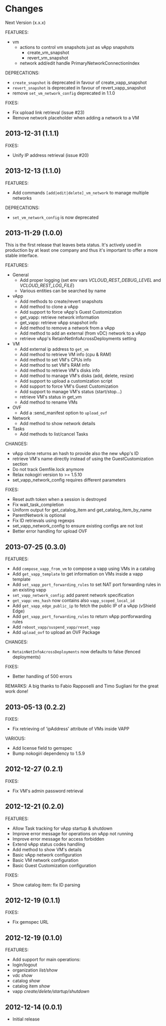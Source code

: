 Changes
==
Next Version (x.x.x)

FEATURES:

* vm
    * actions to control vm snapshots just as vApp snapshots
        * create_vm_snapshot
        * revert_vm_snapshot
    * network add/edit handle PrimaryNetworkConnectionIndex

DEPRECATIONS:

* `create_snapshot` is deprecated in favour of create_vapp_snapshot
* `revert_snapshot` is deprecated in favour of revert_vapp_snapshot
* remove `set_vm_network_config` deprecated in 1.1.0

FIXES:

* Fix upload link retrieval (issue #23)
* Remove network placeholder when adding a network to a VM

2013-12-31 (1.1.1)
--

FIXES:
* Unify IP address retrieval (issue #20)

2013-12-13 (1.1.0)
--

FEATURES:

* Add commands `[add|edit|delete]_vm_network` to manage multiple networks

DEPRECATIONS:

* `set_vm_network_config` is now deprecated

2013-11-29 (1.0.0)
--

This is the first release that leaves beta status.
It's actively used in production by at least one company and thus it's important
to offer a more stable interface.

FEATURES:

* General
    * Add proper logging
        (set env vars *VCLOUD_REST_DEBUG_LEVEL* and *VCLOUD_REST_LOG_FILE*)
    * Various entities can be searched by name
* vApp
    * Add methods to create/revert snapshots
    * Add method to clone a vApp
    * Add support to force vApp's Guest Customization
    * get_vapp: retrieve network information
    * get_vapp: retrieve vApp snapshot info
    * Add method to remove a network from a vApp
    * Add method to add an external (from vDC) network to a vApp
    * retrieve vApp's RetainNetInfoAcrossDeployments setting
* VM
    * Add external ip address to ```get_vm```
    * Add method to retrieve VM info (cpu & RAM)
    * Add method to set VM's CPUs info
    * Add method to set VM's RAM info
    * Add method to retrieve VM's disks info
    * Add method to manage VM's disks (add, delete, resize)
    * Add support to upload a customization script
    * Add support to force VM's Guest Customization
    * Add support to manage VM's status (start/stop...)
    * retrieve VM's status in get_vm
    * Add method to rename VMs
* OVF
    * Add a :send_manifest option to ```upload_ovf```
* Network
    * Add method to show network details
* Tasks
    * Add methods to list/cancel Tasks

CHANGES:

* vApp clone returns an hash to provide also the new vApp's ID
* retrieve VM's name directly instead of using the GuestCustomization section
* Do not track Gemfile.lock anymore
* Relax nokogiri version to >= 1.5.10
* set_vapp_network_config requires different parameters

FIXES:

* Reset auth token when a session is destroyed
* Fix wait_task_completion
* Uniform output for get_catalog_item and get_catalog_item_by_name
* ParentNetwork is optional
* Fix ID retrievals using regexps
* set_vapp_network_config to ensure existing configs are not lost
* Better error handling for upload OVF

2013-07-25 (0.3.0)
--

FEATURES:

* Add ```compose_vapp_from_vm``` to compose a vapp using VMs in a catalog
* Add ```get_vapp_template``` to get information on VMs inside a vapp template
* Add ```set_vapp_port_forwarding_rules``` to set NAT port forwarding rules in an existing vapp
* ```set_vapp_network_config```: add parent network specification
* ```get_vapp```: ```vms_hash``` now contains also ```vapp_scoped_local_id```
* Add ```get_vapp_edge_public_ip``` to fetch the public IP of a vApp (vShield Edge)
* Add ```get_vapp_port_forwarding_rules``` to return vApp portforwarding rules
* Add ``reboot_vapp/suspend_vapp/reset_vapp``
* Add ```upload_ovf``` to upload an OVF Package

CHANGES:

* ```RetainNetInfoAcrossDeployments``` now defaults to false (fenced deployments)

FIXES:

* Better handling of 500 errors

REMARKS:
A big thanks to Fabio Rapposelli and Timo Sugliani for the great work done!

2013-05-13 (0.2.2)
--

FIXES:

* Fix retrieving of 'ipAddress' attribute of VMs inside VAPP

VARIOUS:

* Add license field to gemspec
* Bump nokogiri dependency to 1.5.9

2012-12-27 (0.2.1)
--

FIXES:

* Fix VM's admin password retrieval

2012-12-21 (0.2.0)
--

FEATURES:

* Allow Task tracking for vApp startup & shutdown
* Improve error message for operations on vApp not running
* Improve error message for access forbidden
* Extend vApp status codes handling
* Add method to show VM's details
* Basic vApp network configuration
* Basic VM network configuration
* Basic Guest Customization configuration

FIXES:

* Show catalog item: fix ID parsing

2012-12-19 (0.1.1)
--

FIXES:

* Fix gemspec URL

2012-12-19 (0.1.0)
--

FEATURES:

* Add support for main operations:
 * login/logout
 * organization _list/show_
 * vdc _show_
 * catalog _show_
 * catalog item _show_
 * vapp _create/delete/startup/shutdown_

2012-12-14 (0.0.1)
--

* Initial release
